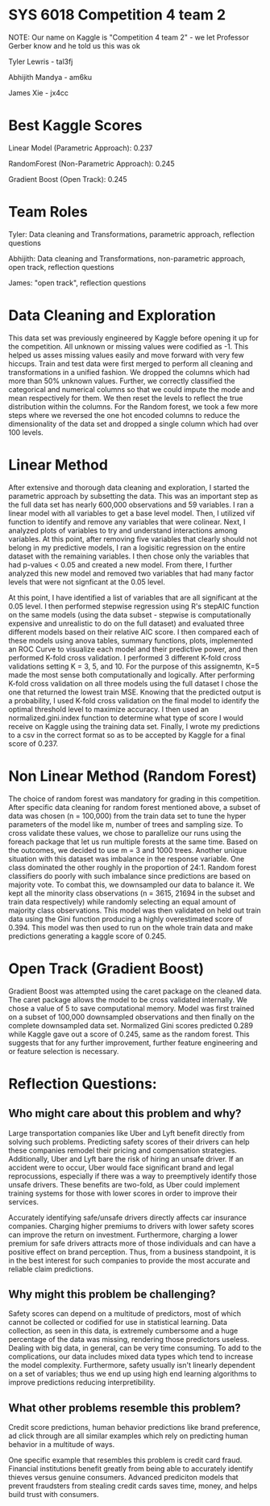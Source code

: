 # SYS 6018 Competition 4 team 2
NOTE: Our name on Kaggle is "Competition 4 team 2" - we let Professor Gerber know and he told us this was ok

Tyler Lewris - tal3fj

Abhijith Mandya - am6ku

James Xie - jx4cc


# Best Kaggle Scores
Linear Model (Parametric Approach): 0.237

RandomForest (Non-Parametric Approach): 0.245

Gradient Boost (Open Track): 0.245

# Team Roles
Tyler: Data cleaning and Transformations, parametric approach, reflection questions

Abhijith: Data cleaning and Transformations, non-parametric approach, open track, reflection questions

James: "open track", reflection questions

# Data Cleaning and Exploration
This data set was previously engineered  by Kaggle before opening it up for the competition. All unknown or missing values were codified as -1. This helped us asses missing values easily and move forward with very few hiccups. Train and test data were first merged to perform all cleaning and transformations in a unified fashion. We dropped the columns which had more than 50% unknown values. Further, we correctly classified the categorical and numerical columns so that we could impute the mode and mean respectively for them. We then reset the levels to reflect the true distribution within the columns. For the Random forest, we took a few more steps where we reversed the one hot encoded columns to reduce the dimensionality of the data set and dropped a single column which had over 100 levels.   
# Linear Method
After extensive and thorough data cleaning and exploration, I started the parametric approach by subsetting the data. This was an important step as the full data set has nearly 600,000 observations and 59 variables. I ran a linear model with all variables to get a base level model. Then, I utilized vif function to identify and remove any variables that were colinear. Next, I analyzed plots of variables to try and understand interactions among variables. At this point, after removing five variables that clearly should not belong in my predictive models, I ran a logisitic regression on the entire dataset with the remaining variables. I then chose only the variables that had p-values < 0.05 and created a new model. From there, I further analyzed this new model and removed two variables that had many factor levels that were not signficant at the 0.05 level. 

At this point, I have identified a list of variables that are all significant at the 0.05 level. I then performed stepwise regression using R's stepAIC function on the same models (using the data subset - stepwise is computationally expensive and unrealistic to do on the full dataset) and evaluated three different models based on their relative AIC score. I then compared each of these models using anova tables, summary functions, plots, implemented an ROC Curve to visualize each model and their predictive power, and then performed K-fold cross validation. I performed 3 different K-fold cross validations setting K = 3, 5, and 10. For the purpose of this assignemtn, K=5 made the most sense both computationally and logically. After performing K-fold cross validation on all three models using the full dataset I chose the one that returned the lowest train MSE. Knowing that the predicted output is a probability, I used K-fold cross validation on the final model to identify the optimal threshold level to maximize accuracy. I then used an normalized.gini.index function to determine what type of score I would receive on Kaggle using the training data set. Finally, I wrote my predictions to a csv in the correct format so as to be accepted by Kaggle for a final score of 0.237. 

# Non Linear Method (Random Forest)
The choice of random forest was mandatory for grading in this competition. After specific data cleaning for random forest mentioned above, a subset of data was chosen (n = 100,000) from the train data set to tune the hyper parameters of the model like m, number of trees and sampling size. To cross validate these values, we chose to parallelize our runs using the foreach package that let us run multiple forests at the same time. Based on the outcomes, we decided to use m = 3 and 1000 trees. Another unique situation with this dataset was imbalance in the response variable. One class dominated the other roughly in the proportion of 24:1. Random forest classifiers do poorly with such imbalance since predictions are based on majority vote. To combat this, we downsampled our data to balance it. We kept all the minority class observations (n = 3615, 21694 in the subset and train data respectively) while randomly selecting an equal amount of majority class observations. This model was then validated on held out train data using the Gini function producing a highly overestimated score of 0.394. This model was then used to run on the whole train data and make predictions generating a kaggle score of 0.245.  

# Open Track (Gradient Boost)
Gradient Boost was attempted using the caret package on the cleaned data. The caret package allows the model to be cross validated internally. We chose a value of 5 to save computational memory. Model was first trained on a subset of 100,000 downsampled observations and then finally on the complete downsampled data set. Normalized Gini scores predicted 0.289 while Kaggle gave out a score of 0.245, same as the random forest. This suggests that for any further improvement, further feature engineering and or feature selection is necessary.   

# Reflection Questions: 
## Who might care about this problem and why?

Large transportation companies like Uber and Lyft benefit directly from solving such problems. Predicting safety scores of their drivers can help these companies remodel their pricing and compensation strategies. Additionally, Uber and Lyft bare the risk of hiring an unsafe driver. If an accident were to occur, Uber would face significant brand and legal reprocussions, especially if there was a way to preemptively identify those unsafe drivers. These benefits are two-fold, as Uber could implement training systems for those with lower scores in order to improve their services.

Accurately identifying safe/unsafe drivers directly affects car insurance companies. Charging higher premiums to drivers with lower safety scores can improve the return on investment. Furthermore, charging a lower premium for safe drivers attracts more of those individuals and can have a positive effect on brand perception. Thus, from a business standpoint, it is in the best interest for such companies to provide the most accurate and reliable claim predictions.

## Why might this problem be challenging?

Safety scores can depend on a multitude of predictors, most of which cannot be collected or codified for use in statistical learning. Data collection, as seen in this data, is extremely cumbersome and a huge percentage of the data was missing, rendering those predictors useless. Dealing with big data, in general, can be very time consuming. To add to the complications, our data includes mixed data types which tend to increase the model complexity. Furthermore, safety usually isn't linearly dependent on a set of variables; thus we end up using high end learning algorithms to improve predictions reducing interpretibility. 

## What other problems resemble this problem?

Credit score predictions, human behavior predictions like brand preference, ad click through are all similar examples which rely on predicting human behavior in a multitude of ways. 

One specific example that resembles this problem is credit card fraud. Financial institutions benefit greatly from being able to accurately identify thieves versus genuine consumers. Advanced prediciton models that prevent fraudsters from stealing credit cards saves time, money, and helps build trust with consumers. 
